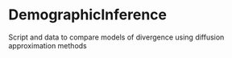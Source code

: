 # DemographicInference
Script and data to compare models of divergence using diffusion approximation methods
